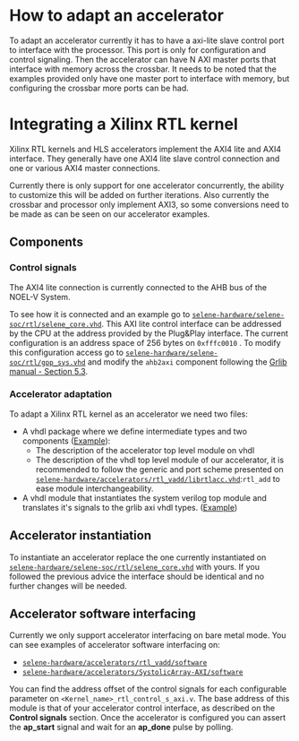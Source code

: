 # How to adapt an accelerator

To adapt an accelerator currently it has to have a axi-lite slave control port to interface with the processor. This port is only for configuration and control signaling.
Then the accelerator can have N AXI master ports that interface with memory across the crossbar. It needs to be noted that the examples provided only have one master port to interface with memory, but configuring the crossbar more ports can be had.

# Integrating a Xilinx RTL kernel

Xilinx RTL kernels and HLS accelerators implement the AXI4 lite and AXI4 interface.
They generally have one AXI4 lite slave control connection and one or various AXI4 master connections.

Currently there is only support for one accelerator concurrently, the ability to customize this will be added on further iterations. Also currently the crossbar and processor only implement AXI3, so some conversions need to be made as can be seen on our accelerator examples.

## Components

### Control signals
The AXI4 lite connection is currently connected to the AHB bus of the NOEL-V System. 

To see how it is connected and an example go to  [`selene-hardware/selene-soc/rtl/selene_core.vhd`](../selene-soc/rtl/selene_core.vhd). This AXI lite control interface can be addressed by the CPU at the address provided by the Plug&Play interface. 
The current configuration is an address space of 256 bytes on `0xfffc0010` .
To modify this configuration access go to [`selene-hardware/selene-soc/rtl/gpp_sys.vhd`](../selene-soc/rtl/gpp_sys.vhd) and modify the `ahb2axi` component following the [Grlib manual - Section 5.3](https://www.gaisler.com/products/grlib/grlib.pdf).

### Accelerator adaptation
To adapt a Xilinx RTL kernel as an accelerator we need two files:
- A vhdl package where we define intermediate types and two components ([Example](rtl_vadd/librtlacc.vhd)):
	* The description of the accelerator top level module on vhdl
	* The description of the vhdl top level module of our accelerator, it is recommended to follow the generic and port scheme presented on [`selene-hardware/accelerators/rtl_vadd/librtlacc.vhd`](rtl_vadd/librtlacc.vhd):`rtl_add` to ease module interchangeability.
- A vhdl module that instantiates the system verilog top module and translates it's signals to the grlib axi vhdl types. ([Example](rtl_vadd/rtl_add.vhd))

## Accelerator instantiation
To instantiate an accelerator replace the one currently instantiated on [`selene-hardware/selene-soc/rtl/selene_core.vhd`](../selene-soc/rtl/selene_core.vhd) with yours. If you followed the previous advice the interface should be identical and no further changes will be needed.

## Accelerator software interfacing
Currently we only support accelerator interfacing on bare metal mode.
You can see examples of accelerator software interfacing on:
- [`selene-hardware/accelerators/rtl_vadd/software`](rtl_vadd/software)
- [`selene-hardware/accelerators/SystolicArray-AXI/software`](SystolicArray-axi/software)

You can find the address offset of the control signals for each configurable parameter on `<Kernel_name>_rtl_control_s_axi.v`.
The base address of this module is that of your accelerator control interface, as described on the __Control signals__ section.
Once the accelerator is configured you can assert the __ap\_start__ signal and wait for an __ap\_done__ pulse by polling.
